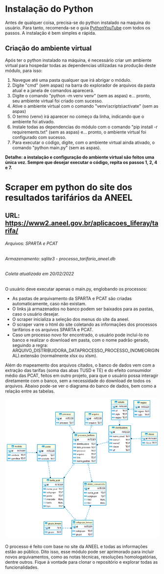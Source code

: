 # Instalação do Python
Antes de qualquer coisa, precisa-se do python instalado na maquina do usuário. Para tanto, recomenda-se o guia [PythonYouTube](https://www.youtube.com/watch?v=KeDLsBmi3JA) com todos os passos. A instalação é bem simples e rápida.

## Criação do ambiente virtual
Após ter o python instalado na máquina, é necessário criar um ambiente virtual para hospedar todas as dependencias utilizadas na produção deste módulo, para isso:
1. Navegue até uma pasta qualquer que irá abrigar o módulo.
2. Digite "cmd" (sem aspas) na barra do explorador de arquivos da pasta atual e a janela de comandos aparecerá.
3. Digite o comando "python -m venv venv" (sem as aspas) e... pronto, seu ambiente virtual foi criado com sucesso.
4. Ative o ambiente virtual com o comando "venv\scripts\activate" (sem as aspas)
5. O termo (venv) irá aparecer no começo da linha, indicando que o ambiente foi ativado.
6. Instale todas as dependencias do módulo com o comando "pip install -r requirements.txt" (sem as aspas) e... pronto, o ambiente virtual foi configurado com sucesso.
7. Para executar o código, digite, com o ambiente virtual ainda ativado, o comando "python main.py" (sem as aspas).

**Detalhe: a instalação e configuração do ambiente virtual são feitos uma única vez. Sempre que desejar executar o código, repita os passos 1, 2, 4 e 7.**


# Scraper em python do site dos resultados tarifários da ANEEL
## URL:  https://www2.aneel.gov.br/aplicacoes_liferay/tarifa/
###### Arquivos: SPARTA e PCAT
###### Armazenamento: sqlite3 - processo_tarifario_aneel.db
###### Coleta atualizada em 20/02/2022

O usuário deve executar apenas o main.py, englobando os processos:
- As pastas de arquivamento da SPARTA e PCAT são criadas automaticamente, caso não existam.
- O links já armazenados no banco podem ser baixados para as pastas, caso o usuário desejar.
- O scraper inicializa a seleção dos menus do site da aneel.
- O scraper varre o html do site coletando as informações dos processos tarifários e os arquivos SPARTA e PCAT.
- Caso um processo novo for encontrado, o usuário pode incluí-lo no banco e realizar o download em pasta, com o nome padrão gerado, seguindo a regra: ARQUIVO_DISTRIBUIDORA_DATAPROCESSO_PROCESSO_(NOMEORIGINAL).extensão (normalmente xlsx ou xlsm).

Além do mapeamento dos arquivos citados, o banco de dados vem com a extração das tarifas (soma das abas TUSD e TE) e do efeito consumidor médio das PCAT, feitos em outro projeto, para que o usuário possa interagir diretamente com o banco, sem a necessidade do download de todos os arquivos. Abaixo pode-se ver o diagrama do banco de dados, bem como a relação entre as tabelas. <br/>
<p align="center">
  <img src="/db/diagrama_aneel.png" width="750">
</p>

O processo é feito com base no site da ANEEL e todas as informações estão ao público. Dito isso, esse módulo pode ser aprimorado para incluir novos arquivamentos, como as notas técnicas, resoluções homologatórias, dentre outros. Fique à vontade para clonar o repositório e explorar todas as funcionalidades.

